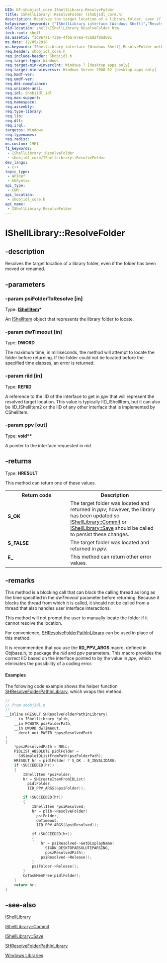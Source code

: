 ```yaml
---
UID: NF:shobjidl_core.IShellLibrary.ResolveFolder
title: IShellLibrary::ResolveFolder (shobjidl_core.h)
description: Resolves the target location of a library folder, even if the folder has been moved or renamed.
helpviewer_keywords: ["IShellLibrary interface [Windows Shell]","ResolveFolder method","IShellLibrary.ResolveFolder","IShellLibrary::ResolveFolder","ResolveFolder","ResolveFolder method [Windows Shell]","ResolveFolder method [Windows Shell]","IShellLibrary interface","_shell_IShellLibrary_ResolveFolder","shell.IShellLibrary_ResolveFolder","shobjidl_core/IShellLibrary::ResolveFolder"]
old-location: shell\IShellLibrary_ResolveFolder.htm
tech.root: shell
ms.assetid: f3d867a1-7396-4fba-87ea-45b02f86d681
ms.date: 12/05/2018
ms.keywords: IShellLibrary interface [Windows Shell],ResolveFolder method, IShellLibrary.ResolveFolder, IShellLibrary::ResolveFolder, ResolveFolder, ResolveFolder method [Windows Shell], ResolveFolder method [Windows Shell],IShellLibrary interface, _shell_IShellLibrary_ResolveFolder, shell.IShellLibrary_ResolveFolder, shobjidl_core/IShellLibrary::ResolveFolder
req.header: shobjidl_core.h
req.include-header: Shobjidl.h
req.target-type: Windows
req.target-min-winverclnt: Windows 7 [desktop apps only]
req.target-min-winversvr: Windows Server 2008 R2 [desktop apps only]
req.kmdf-ver: 
req.umdf-ver: 
req.ddi-compliance: 
req.unicode-ansi: 
req.idl: Shobjidl.idl
req.max-support: 
req.namespace: 
req.assembly: 
req.type-library: 
req.lib: 
req.dll: 
req.irql: 
targetos: Windows
req.typenames: 
req.redist: 
ms.custom: 19H1
f1_keywords:
 - IShellLibrary::ResolveFolder
 - shobjidl_core/IShellLibrary::ResolveFolder
dev_langs:
 - c++
topic_type:
 - APIRef
 - kbSyntax
api_type:
 - COM
api_location:
 - shobjidl_core.h
api_name:
 - IShellLibrary.ResolveFolder
---
```


# IShellLibrary::ResolveFolder


## -description

Resolves the target location of a library folder, even if the folder has been moved or renamed.

## -parameters

### -param psiFolderToResolve [in]

Type: <b><a href="/windows/desktop/api/shobjidl_core/nn-shobjidl_core-ishellitem">IShellItem</a>*</b>

An <a href="/windows/desktop/api/shobjidl_core/nn-shobjidl_core-ishellitem">IShellItem</a> object that represents the library folder to locate.

### -param dwTimeout [in]

Type: <b>DWORD</b>

The maximum time, in milliseconds, the method will  attempt to locate the folder before returning. If the folder could not be located before the specified time elapses, an error is returned.

### -param riid [in]

Type: <b>REFIID</b>

A reference to the IID of the interface to get in <i>ppv</i> that will represent the resolved  target location. This value is typically IID_IShellItem,  but it can also be IID_IShellItem2 or the IID of any other interface that is implemented by CShellItem.

### -param ppv [out]

Type: <b>void**</b>

A pointer  to the interface requested in <i>riid</i>.

## -returns

Type: <b>HRESULT</b>

This method can return one of these values.

<table>
<tr>
<th>Return code</th>
<th>Description</th>
</tr>
<tr>
<td width="40%">
<dl>
<dt><b>S_OK</b></dt>
</dl>
</td>
<td width="60%">
The target folder was located and returned in <i>ppv</i>; however, the library has been updated so <a href="/windows/desktop/api/shobjidl_core/nf-shobjidl_core-ishelllibrary-commit">IShellLibrary::Commit</a> or <a href="/windows/desktop/api/shobjidl_core/nf-shobjidl_core-ishelllibrary-save">IShellLibrary::Save</a> should be called to persist these changes.

</td>
</tr>
<tr>
<td width="40%">
<dl>
<dt><b>S_FALSE</b></dt>
</dl>
</td>
<td width="60%">
The target folder was located and returned in <i>ppv</i>.

</td>
</tr>
<tr>
<td width="40%">
<dl>
<dt><b>E_</b></dt>
</dl>
</td>
<td width="60%">
This method can return other error values.

</td>
</tr>
</table>

## -remarks

This method is a blocking call that can block the calling thread as long as the time specified in the <i>dwTimeout</i> parameter before returning. Because it blocks the thread from which it is called, it should not be called from a thread that also handles user interface interactions. 

This method will not prompt the user to manually locate the folder if it cannot resolve the location.

For convenience, <a href="/windows/desktop/api/shobjidl/nf-shobjidl-shresolvefolderpathinlibrary">SHResolveFolderPathInLibrary</a> can be used in place of this method.

It is recommended that you use the <b>IID_PPV_ARGS</b> macro, defined in Objbase.h, to package the <i>riid</i> and <i>ppv</i> parameters. This macro provides the correct IID based on the interface pointed to by the value in <i>ppv</i>, which eliminates the possibility of a coding error.


#### Examples

The following code example shows the helper function <a href="/windows/desktop/api/shobjidl/nf-shobjidl-shresolvefolderpathinlibrary">SHResolveFolderPathInLibrary</a>, which wraps this method.


```cpp
//
// from shobjidl.h
//
__inline HRESULT SHResolveFolderPathInLibrary(
    __in IShellLibrary *plib,
    __in PCWSTR pszFolderPath,
    __in DWORD dwTimeout,
    __deref_out PWSTR *ppszResolvedPath
)
{
    *ppszResolvedPath = NULL;
    PIDLIST_ABSOLUTE pidlFolder = 
      SHSimpleIDListFromPath(pszFolderPath);
    HRESULT hr = pidlFolder ? S_OK : E_INVALIDARG;
    if (SUCCEEDED(hr))
    {
        IShellItem *psiFolder;
        hr = SHCreateItemFromIDList(
          pidlFolder, 
          IID_PPV_ARGS(&psiFolder));

        if (SUCCEEDED(hr))
        {
            IShellItem *psiResolved;
            hr = plib->ResolveFolder(
              psiFolder, 
              dwTimeout, 
              IID_PPV_ARGS(&psiResolved));

            if (SUCCEEDED(hr))
            {
                hr = psiResolved->GetDisplayName(
                  SIGDN_DESKTOPABSOLUTEPARSING, 
                  ppszResolvedPath);
                psiResolved->Release();
            }
            psiFolder->Release();
        }
        CoTaskMemFree(pidlFolder);
    }
    return hr;
}
```

## -see-also

<a href="/windows/desktop/api/shobjidl_core/nn-shobjidl_core-ishelllibrary">IShellLibrary</a>



<a href="/windows/desktop/api/shobjidl_core/nf-shobjidl_core-ishelllibrary-commit">IShellLibrary::Commit</a>



<a href="/windows/desktop/api/shobjidl_core/nf-shobjidl_core-ishelllibrary-save">IShellLibrary::Save</a>



<a href="/windows/desktop/api/shobjidl/nf-shobjidl-shresolvefolderpathinlibrary">SHResolveFolderPathInLibrary</a>



<a href="/previous-versions/windows/desktop/legacy/dd758096(v=vs.85)">Windows Libraries</a>